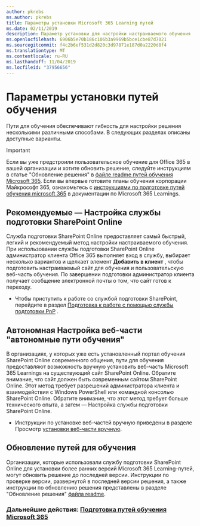 ```yaml
---
author: pkrebs
ms.author: pkrebs
title: Параметры установки Microsoft 365 Learning путей
ms.date: 02/11/2019
description: Параметр установки для настройки настраиваемого обучения
ms.openlocfilehash: 6906b5e70b186c106b3a9969b5bce1cbe87d7021
ms.sourcegitcommit: f4c2b6ef531d2d820c3d97871e187d0a2220d8f4
ms.translationtype: MT
ms.contentlocale: ru-RU
ms.lasthandoff: 11/04/2019
ms.locfileid: "37956656"
---
```

# <a name="learning-pathways-setup-options"></a>Параметры установки путей обучения
Пути для обучения обеспечивают гибкость для настройки решения несколькими различными способами. В следующих разделах описаны доступные варианты.

> [!IMPORTANT]
> Если вы уже предстроили пользовательское обучение для Office 365 в вашей организации и хотите обновить решение, следуйте инструкциям в статье "Обновление решения" в [файле readme путей обучения Microsoft 365](https://github.com/pnp/custom-learning-office-365). Если вы впервые готовите планы обучения корпорации Майкрософт 365, ознакомьтесь с [инструкциями по подготовке путей обучения microsoft 365]( https://docs.microsoft.com/en-us/office365/customlearning/custom_provision) в документации по Microsoft 365 Learnings.  


## <a name="recommended---sharepoint-online-provisioning-service-setup"></a>Рекомендуемые — Настройка службы подготовки SharePoint Online 
Служба подготовки SharePoint Online предоставляет самый быстрый, легкий и рекомендуемый метод настройки настраиваемого обучения. При использовании службы подготовки SharePoint Online администратор клиента Office 365 выполняет вход в службу, выбирает несколько вариантов и щелкает элемент **Добавить в клиент** , чтобы подготовить настраиваемый сайт для обучения и пользовательскую веб-часть обучения. По завершении подготовки администратор клиента получает сообщение электронной почты о том, что сайт готов к переходу. 

- Чтобы приступить к работе со службой подготовки SharePoint, перейдите в раздел [Подготовка к работе с помощью службы подготовки PnP](custom_provision.md) .   

## <a name="stand-alone-learning-pathways-web-part-setup"></a>Автономная Настройка веб-части "автономные пути обучения"
В организациях, у которых уже есть установленный портал обучения SharePoint Online современного общения, пути для обучения предоставляют возможность вручную установить веб-часть Microsoft 365 Learnings на существующий сайт SharePoint Online. Обратите внимание, что сайт должен быть современным сайтом SharePoint Online. Этот метод требует разрешений администратора клиента и взаимодействия с Windows PowerShell или командной консолью SharePoint Online. Обратите внимание, что этот метод требует больше технического опыта, а затем — Настройка службы подготовки SharePoint Online.

- Инструкции по установке веб-частей вручную приведены в разделе Просмотр [установки веб-части вручную](custom_manualsetup.md). 

## <a name="update-learning-pathways"></a>Обновление путей для обучения
Организации, которые использовали службу подготовки SharePoint Online для установки более ранних версий Microsoft 365 Learning-путей, могут обновить решение до последней версии. Инструкции по проверке версии, развернутой в последней версии решения, а также инструкции по обновлению решения представлены в разделе "Обновление решения" [файла readme](https://github.com/pnp/custom-learning-office-365/blob/master/README.md).

### <a name="next-steps---provision-microsoft-365-learning-pathways"></a>Дальнейшие действия: [Подготовка путей обучения Microsoft 365](custom_provision.md)
